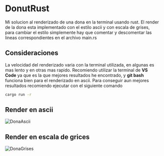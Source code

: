 # DonutRust
Mi solucion al renderizado de una dona en la terminal usando rust.
El render de la dona esta implementado con el estilo ascii y con escala de grises, para cambiar el estilo simplemente hay que comentar y descomentar las lineas correspondientes en el archivo main.rs
## Consideraciones
La velocidad del renderizado varia con la terminal utilizada, en algunas es mas lento y en otras mas rapido. Recomiendo utilizar la terminal de **VS Code** ya que es la que mejores resultados he encontrado, y **git bash** funciona bien para el renderizado en ascii.
Para conseguir aun mejores resultados recomiendo ejecutar con el siguiente comando
```bash
cargo run -r
```
## Render en ascii
![DonaAscii](https://github.com/user-attachments/assets/9ea24a54-1fca-4d14-9374-e74bb97abf00)
## Render en escala de grices
![DonaGrises](https://github.com/user-attachments/assets/514fad9e-7958-43a0-b5b6-802aa7906155)
